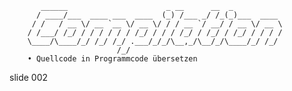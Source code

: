            ______                      _ __      __  _
          / ____/___  ____ ___  ____  (_) /___ _/ /_(_)___  ____
         / /   / __ \/ __ `__ \/ __ \/ / / __ `/ __/ / __ \/ __ \
        / /___/ /_/ / / / / / / /_/ / / / /_/ / /_/ / /_/ / / / /
        \____/\____/_/ /_/ /_/ .___/_/_/\__,_/\__/_/\____/_/ /_/
                            /_/
        • Quellcode in Programmcode übersetzen

















































































slide 002

